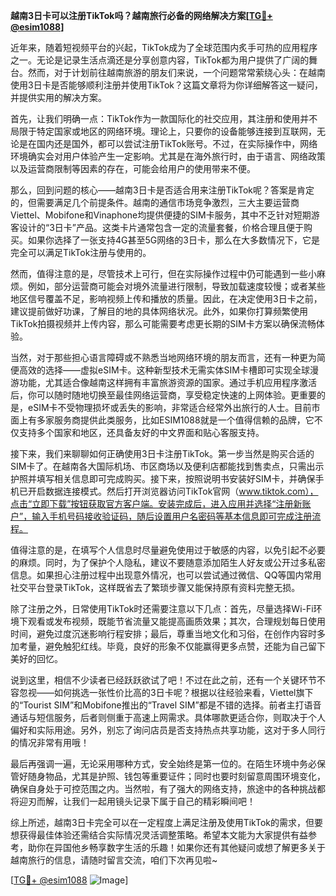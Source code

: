 **越南3日卡可以注册TikTok吗？越南旅行必备的网络解决方案[[TG💪+ @esim1088](https://t.me/s/esim1088)]**

近年来，随着短视频平台的兴起，TikTok成为了全球范围内炙手可热的应用程序之一。无论是记录生活点滴还是分享创意内容，TikTok都为用户提供了广阔的舞台。然而，对于计划前往越南旅游的朋友们来说，一个问题常常萦绕心头：在越南使用3日卡是否能够顺利注册并使用TikTok？这篇文章将为你详细解答这一疑问，并提供实用的解决方案。

首先，让我们明确一点：TikTok作为一款国际化的社交应用，其注册和使用并不局限于特定国家或地区的网络环境。理论上，只要你的设备能够连接到互联网，无论是在国内还是国外，都可以尝试注册TikTok账号。不过，在实际操作中，网络环境确实会对用户体验产生一定影响。尤其是在海外旅行时，由于语言、网络政策以及运营商限制等因素的存在，可能会给用户的使用带来不便。

那么，回到问题的核心——越南3日卡是否适合用来注册TikTok呢？答案是肯定的，但需要满足几个前提条件。越南的通信市场竞争激烈，三大主要运营商Viettel、Mobifone和Vinaphone均提供便捷的SIM卡服务，其中不乏针对短期游客设计的“3日卡”产品。这类卡片通常包含一定的流量套餐，价格合理且便于购买。如果你选择了一张支持4G甚至5G网络的3日卡，那么在大多数情况下，它是完全可以满足TikTok注册与使用的。

然而，值得注意的是，尽管技术上可行，但在实际操作过程中仍可能遇到一些小麻烦。例如，部分运营商可能会对境外流量进行限制，导致加载速度较慢；或者某些地区信号覆盖不足，影响视频上传和播放的质量。因此，在决定使用3日卡之前，建议提前做好功课，了解目的地的具体网络状况。此外，如果你打算频繁使用TikTok拍摄视频并上传内容，那么可能需要考虑更长期的SIM卡方案以确保流畅体验。

当然，对于那些担心语言障碍或不熟悉当地网络环境的朋友而言，还有一种更为简便高效的选择——虚拟eSIM卡。这种新型技术无需实体SIM卡槽即可实现全球漫游功能，尤其适合像越南这样拥有丰富旅游资源的国家。通过手机应用程序激活后，你可以随时随地切换至最佳网络运营商，享受稳定快速的上网体验。更重要的是，eSIM卡不受物理损坏或丢失的影响，非常适合经常外出旅行的人士。目前市面上有多家服务商提供此类服务，比如ESIM1088就是一个值得信赖的品牌，它不仅支持多个国家和地区，还具备友好的中文界面和贴心客服支持。

接下来，我们来聊聊如何正确使用3日卡注册TikTok。第一步当然是购买合适的SIM卡了。在越南各大国际机场、市区商场以及便利店都能找到售卖点，只需出示护照并填写相关信息即可完成购买。接下来，按照说明书安装好SIM卡，并确保手机已开启数据连接模式。然后打开浏览器访问TikTok官网（www.tiktok.com），点击“立即下载”按钮获取官方客户端。安装完成后，进入应用并选择“注册新账户”，输入手机号码接收验证码，随后设置用户名密码等基本信息即可完成注册流程。

值得注意的是，在填写个人信息时尽量避免使用过于敏感的内容，以免引起不必要的麻烦。同时，为了保护个人隐私，建议不要随意添加陌生人好友或公开过多私密信息。如果担心注册过程中出现意外情况，也可以尝试通过微信、QQ等国内常用社交平台登录TikTok，这样既省去了繁琐步骤又能保持原有资料完整无损。

除了注册之外，日常使用TikTok时还需要注意以下几点：首先，尽量选择Wi-Fi环境下观看或发布视频，既能节省流量又能提高画质效果；其次，合理规划每日使用时间，避免过度沉迷影响行程安排；最后，尊重当地文化和习俗，在创作内容时多加考量，避免触犯红线。毕竟，良好的形象不仅能赢得更多点赞，还能为自己留下美好的回忆。

说到这里，相信不少读者已经跃跃欲试了吧！不过在此之前，还有一个关键环节不容忽视——如何挑选一张性价比高的3日卡呢？根据以往经验来看，Viettel旗下的“Tourist SIM”和Mobifone推出的“Travel SIM”都是不错的选择。前者主打语音通话与短信服务，后者则侧重于高速上网需求。具体哪款更适合你，则取决于个人偏好和实际用途。另外，别忘了询问店员是否支持热点共享功能，这对于多人同行的情况非常有用哦！

最后再强调一遍，无论采用哪种方式，安全始终是第一位的。在陌生环境中务必保管好随身物品，尤其是护照、钱包等重要证件；同时也要时刻留意周围环境变化，确保自身处于可控范围之内。当然啦，有了强大的网络支持，旅途中的各种挑战都将迎刃而解，让我们一起用镜头记录下属于自己的精彩瞬间吧！

综上所述，越南3日卡完全可以在一定程度上满足注册及使用TikTok的需求，但要想获得最佳体验还需结合实际情况灵活调整策略。希望本文能为大家提供有益参考，助你在异国他乡畅享数字生活的乐趣！如果你还有其他疑问或想了解更多关于越南旅行的信息，请随时留言交流，咱们下次再见啦~

[[TG💪+ @esim1088](https://t.me/s/esim1088) ![Image](https://i.postimg.cc/4NQfJmqS/Snipaste-2025-05-13-00-14-12.png)]